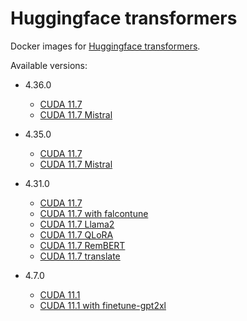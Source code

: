 # Huggingface transformers

Docker images for [Huggingface transformers](https://github.com/huggingface/transformers).

Available versions:

* 4.36.0
  * [CUDA 11.7](4.36.0_cuda11.7)
  * [CUDA 11.7 Mistral](4.36.0_cuda11.7_mistral)

* 4.35.0
  * [CUDA 11.7](4.35.0_cuda11.7)
  * [CUDA 11.7 Mistral](4.35.0_cuda11.7_mistral)

* 4.31.0
  * [CUDA 11.7](4.31.0_cuda11.7)
  * [CUDA 11.7 with falcontune](4.31.0_cuda11.7_falcontune_20230618)
  * [CUDA 11.7 Llama2](4.31.0_cuda11.7_llama2)
  * [CUDA 11.7 QLoRA](4.31.0_cuda11.7_qlora_20230724)
  * [CUDA 11.7 RemBERT](4.31.0_cuda11.7_rembert)
  * [CUDA 11.7 translate](4.31.0_cuda11.7_translate)

* 4.7.0
  * [CUDA 11.1](4.7.0_cuda11.1)
  * [CUDA 11.1 with finetune-gpt2xl](4.7.0_cuda11.1_finetune-gpt2xl_20220924)
